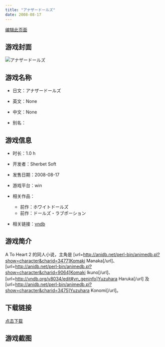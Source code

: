 ```yaml
---
title: "アナザードールズ"
date: 2008-08-17
---
```

[编辑此页面](https://github.com/ACG-3/ADV3-source/blob/main/source/_posts/%E3%82%A2%E3%83%8A%E3%82%B6%E3%83%BC%E3%83%89%E3%83%BC%E3%83%AB%E3%82%BA.md)

## 游戏封面

![アナザードールズ](https%3A//pan.timero.xyz/onedrive/img_lib_001/%E3%82%A2%E3%83%8A%E3%82%B6%E3%83%BC%E3%83%89%E3%83%BC%E3%83%AB%E3%82%BA_cover.avif)


## 游戏名称

- 日文：アナザードールズ
- 英文：None
- 中文：None

- 别名：


## 游戏信息

- 时长：1.0 h
- 开发者：Sherbet Soft
- 发售日期：2008-08-17
- 游戏平台：win
- 相关作品：
   - 前作：ホワイトドールズ
   - 前作：ドールズ・ラブポーション

- 相关链接：[vndb](https://vndb.org/v8034)


## 游戏简介

A To Heart 2 的同人小说，主角是 [url=http://anidb.net/perl-bin/animedb.pl?show=character&charid=3477]Komaki Manaka[/url]、[url=http://anidb.net/perl-bin/animedb.pl?show=character&charid=9064]Komaki Ikuno[/url]、[url=http://vndb.org/v8034/edit#vn_geninfo]Yuzuhara Haruka[/url] 及 [url=http://anidb.net/perl-bin/animedb.pl?show=character&charid=3475]Yuzuhara Konomi[/url]。


## 下载链接

[点击下载](https://pan.timero.xyz/onedrive/adv_lib_001/%E3%82%A2%E3%83%8A%E3%82%B6%E3%83%BC%E3%83%89%E3%83%BC%E3%83%AB%E3%82%BA)


## 游戏截图


